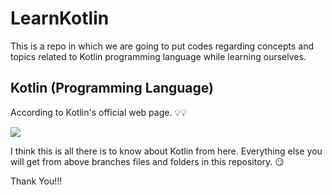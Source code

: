 # LearnKotlin

This is a repo in which we are going to put codes regarding concepts and topics related to Kotlin programming language while learning ourselves.

## Kotlin (Programming Language)

According to Kotlin's official web page. :bulb::bulb:

![](https://i.imgur.com/2J0nbrq.png)

I think this is all there is to know about Kotlin from here. Everything else you will get from above branches files and folders in this repository. :smirk:

Thank You!!!